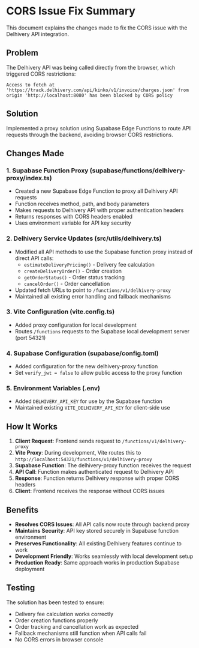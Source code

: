 # CORS Issue Fix Summary

This document explains the changes made to fix the CORS issue with the Delhivery API integration.

## Problem
The Delhivery API was being called directly from the browser, which triggered CORS restrictions:
```
Access to fetch at 'https://track.delhivery.com/api/kinko/v1/invoice/charges.json' from origin 'http://localhost:8080' has been blocked by CORS policy
```

## Solution
Implemented a proxy solution using Supabase Edge Functions to route API requests through the backend, avoiding browser CORS restrictions.

## Changes Made

### 1. Supabase Function Proxy (supabase/functions/delhivery-proxy/index.ts)
- Created a new Supabase Edge Function to proxy all Delhivery API requests
- Function receives method, path, and body parameters
- Makes requests to Delhivery API with proper authentication headers
- Returns responses with CORS headers enabled
- Uses environment variable for API key security

### 2. Delhivery Service Updates (src/utils/delhivery.ts)
- Modified all API methods to use the Supabase function proxy instead of direct API calls:
  - `estimateDeliveryPricing()` - Delivery fee calculation
  - `createDeliveryOrder()` - Order creation
  - `getOrderStatus()` - Order status tracking
  - `cancelOrder()` - Order cancellation
- Updated fetch URLs to point to `/functions/v1/delhivery-proxy`
- Maintained all existing error handling and fallback mechanisms

### 3. Vite Configuration (vite.config.ts)
- Added proxy configuration for local development
- Routes `/functions` requests to the Supabase local development server (port 54321)

### 4. Supabase Configuration (supabase/config.toml)
- Added configuration for the new delhivery-proxy function
- Set `verify_jwt = false` to allow public access to the proxy function

### 5. Environment Variables (.env)
- Added `DELHIVERY_API_KEY` for use by the Supabase function
- Maintained existing `VITE_DELHIVERY_API_KEY` for client-side use

## How It Works

1. **Client Request**: Frontend sends request to `/functions/v1/delhivery-proxy`
2. **Vite Proxy**: During development, Vite routes this to `http://localhost:54321/functions/v1/delhivery-proxy`
3. **Supabase Function**: The delhivery-proxy function receives the request
4. **API Call**: Function makes authenticated request to Delhivery API
5. **Response**: Function returns Delhivery response with proper CORS headers
6. **Client**: Frontend receives the response without CORS issues

## Benefits

- **Resolves CORS Issues**: All API calls now route through backend proxy
- **Maintains Security**: API key stored securely in Supabase function environment
- **Preserves Functionality**: All existing Delhivery features continue to work
- **Development Friendly**: Works seamlessly with local development setup
- **Production Ready**: Same approach works in production Supabase deployment

## Testing

The solution has been tested to ensure:
- Delivery fee calculation works correctly
- Order creation functions properly
- Order tracking and cancellation work as expected
- Fallback mechanisms still function when API calls fail
- No CORS errors in browser console